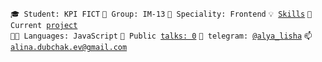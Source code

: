 <code>🎓 Student: KPI FICT</code>
<code>🎪 Group: IM-13</code>
<code>👷 Speciality: Frontend</code>
<code>💡 [Skills](SKILLS.md)</code>
<code>🧻 Current [project](https://github.com/AlinaDubchak/PROJECT.md)</code><br>
<code>🧑‍💻 Languages: JavaScript</code>
<code>📢 Public [talks: 0](TALKS.md)</code>
<code>💬 telegram: [@alya_lisha](https://telegram.me/alya_lisha)</code>
<code>📫 [alina.dubchak.ev@gmail.com](mailto:alina.dubchak.ev@gmail.com)</code>

